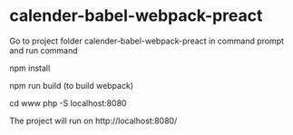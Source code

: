 # calender-babel-webpack-preact
Go to project folder calender-babel-webpack-preact in command prompt and run command

npm install

npm run build
(to build webpack)

cd www
php -S localhost:8080

The project will run on http://localhost:8080/
